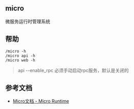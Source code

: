 ## micro

微服务运行时管理系统

## 帮助

```
/micro -h
/micro api -h
/micro web -h
```

> api --enable_rpc 必须手动启动rpc服务，默认是关闭的


## 参考文档

- [Micro文档 - Micro Runtime](https://micro.mu/docs/cn/runtime.html)